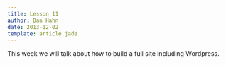 ```yaml
---
title: Lesson 11
author: Dan Hahn
date: 2013-12-02
template: article.jade
---
```


This week we will talk about how to build a full site including Wordpress.